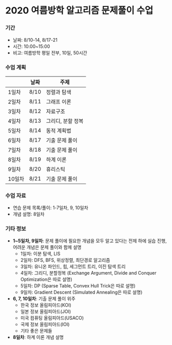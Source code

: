 # 2020 여름방학 알고리즘 문제풀이 수업

### 기간

* 날짜: 8/10-14, 8/17-21
* 시간: 10:00~15:00
* 비고: 여름방학 평일 전부, 10일, 50시간

### 수업 계획

|        | 날짜 | 주제              |
| ------ | ---- | ----------------- |
| 1일차  | 8/10 | 정렬과 탐색       |
| 2일차  | 8/11 | 그래프 이론       |
| 3일차  | 8/12 | 자료구조          |
| 4일차  | 8/13 | 그리디, 분할 정복 |
| 5일차  | 8/14 | 동적 계획법       |
| 6일차  | 8/17 | 기출 문제 풀이    |
| 7일차  | 8/18 | 기출 문제 풀이    |
| 8일차  | 8/19 | 하계 이론         |
| 9일차  | 8/20 | 휴리스틱          |
| 10일차 | 8/21 | 기출 문제 풀이    |

### 수업 자료

* 연습 문제 목록/풀이: 1-7일차, 9, 10일차
* 개념 설명: 8일차

### 기타 정보

* **1~5일차, 9일차**: 문제 풀이에 필요한 개념을 모두 알고 있다는 전제 하에 실습 진행, 어려운 개념은 문제 풀이와 함께 설명
   * 1일차: 이분 탐색, LIS
   * 2일차: DFS, BFS, 위상정렬, 최단경로 알고리즘
   * 3일차: 유니온 파인드, 힙, 세그먼트 트리, 이진 탐색 트리
   * 4일차: 그리디, 분할정복 (Exchange Argument, Divide and Conquer Optimization은 따로 설명)
   * 5일차: DP (Sparse Table, Convex Hull Trick은 따로 설명)
   * 9일차: Gradient Descent (Simulated Annealing은 따로 설명)
* **6, 7, 10일차**: 기출 문제 풀이 위주
   * 한국 정보 올림피아드(KOI)
   * 일본 정보 올림피아드(JOI)
   * 미국 컴퓨팅 올림피아드(USACO)
   * 국제 정보 올림피아드(IOI)
   * 기타 좋은 문제들
* **8일차**: 하계 이론 개념 설명
